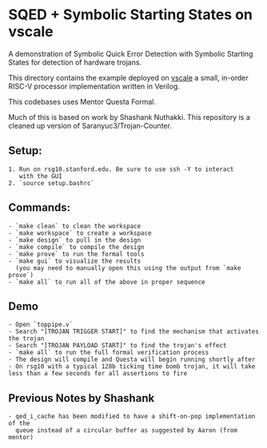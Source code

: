 # SQED + Symbolic Starting States on vscale

A demonstration of Symbolic Quick Error Detection with Symbolic Starting States
for detection of hardware trojans.

This directory contains the example deployed on
[vscale](https://github.com/LGTMCU/vscale)
a small, in-order RISC-V processor implementation written in Verilog.

This codebases uses Mentor Questa Formal.

Much of this is based on work by Shashank Nuthakki.
This repository is a cleaned up version of Saranyuc3/Trojan-Counter.


## Setup:
    1. Run on rsg10.stanford.edu. Be sure to use ssh -Y to interact
       with the GUI
    2. `source setup.bashrc`


## Commands:
    - `make clean` to clean the workspace
    - `make workspace` to create a workspace
    - `make design` to pull in the design
    - `make compile` to compile the design
    - `make prove` to run the formal tools
    - `make gui` to visualize the results
      (you may need to manually open this using the output from `make prove`)
    - `make all` to run all of the above in proper sequence


## Demo
    - Open `toppipe.v`
    - Search "[TROJAN TRIGGER START]" to find the mechanism that activates the trojan
    - Search "[TROJAN PAYLOAD START]" to find the trojan's effect
    - `make all` to run the full formal verification process
    - The design will compile and Questa will begin running shortly after
    - On rsg10 with a typical 128b ticking time bomb trojan, it will take less than a few seconds for all assertions to fire


## Previous Notes by Shashank
    - qed_i_cache has been modified to have a shift-on-pop implementation of the
      queue instead of a circular buffer as suggested by Aaron (from mentor)

